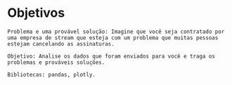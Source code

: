 # Objetivos
    Problema e uma provável solução: Imagine que você seja contratado por uma empresa de stream que esteja com um problema que muitas pessoas estejam cancelando as assinaturas.
    
    Objetivo: Analise os dados que foram enviados para você e traga os problemas e prováveis soluções.
    
    Bibliotecas: pandas, plotly.